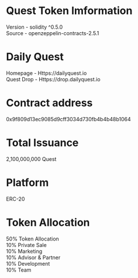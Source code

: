 # Quest Token Imformation
Version - solidity ^0.5.0<br>
Source - openzeppelin-contracts-2.5.1

# Daily Quest
Homepage - Https://dailyquest.io<br>
Quest Drop - Https://drop.dailyquest.io

# Contract address
0x9f809d13ec9085d9cff3034d730fb4b4b48b1064

# Total Issuance
2,100,000,000 Quest

# Platform
ERC-20

# Token Allocation
50% Token Allocation<br>
10% Private Sale<br>
10% Marketing<br>
10% Advisor & Partner<br>
10% Development<br>
10% Team<br>
